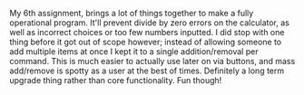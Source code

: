 My 6th assignment, brings a lot of things together to make a fully operational program. It'll prevent divide by zero errors on the calculator, as well as incorrect choices or too few numbers inputted. I did stop with one thing before it got out of scope however; instead of allowing someone to add multiple items at once I kept it to a single addition/removal per command. This is much easier to actually use later on via buttons, and mass add/remove is spotty as a user at the best of times. Definitely a long term upgrade thing rather than core functionality. Fun though! 
